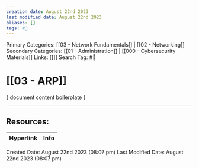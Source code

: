 ```yaml
---
creation date: August 22nd 2023
last modified date: August 22nd 2023
aliases: []
tags: #📖
---
```


Primary Categories: [[03 - Network Fundamentals]] | [[02 - Networking]] 
Secondary Categories: [[01 - Administration]] | [[000 - Cybersecurity Materials]] 
Links: [[]] 
Search Tag: #📖  

# [[03 - ARP]]  
{ document content boilerplate }



___

## Resources:

| Hyperlink | Info |
| --------- | ---- |


Created Date: August 22nd 2023 (08:07 pm) 
Last Modified Date: August 22nd 2023 (08:07 pm)
